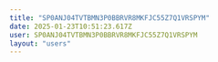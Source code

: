 ```yaml
---
title: "SP0ANJ04TVTBMN3P0BBRVR8MKFJC55Z7Q1VRSPYM"
date: 2025-01-23T10:51:23.617Z
user: SP0ANJ04TVTBMN3P0BBRVR8MKFJC55Z7Q1VRSPYM
layout: "users"
---
```

    